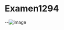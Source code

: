 # Examen1294

--![image](https://github.com/user-attachments/assets/95d71d6f-110c-4dc5-a8ec-1728a7f60e3e)

